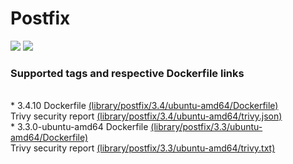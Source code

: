 # Postfix
[![](https://images.microbadger.com/badges/image/antonchernik/postfix.svg)](https://microbadger.com/images/antonchernik/postfix)
[![](https://images.microbadger.com/badges/version/antonchernik/postfix.svg)](https://microbadger.com/images/antonchernik/postfix)
### Supported tags and respective Dockerfile links
<br/>* 3.4.10 Dockerfile [(library/postfix/3.4/ubuntu-amd64/Dockerfile)](https://github.com/antonchernik/docker/blob/postfix-3.4.10-ubuntu-amd64/library/postfix/3.4/ubuntu-amd64/Dockerfile)<br />Trivy security report [(library/postfix/3.4/ubuntu-amd64/trivy.json)](https://github.com/antonchernik/docker/blob/postfix-3.4.10-ubuntu-amd64/library/postfix/3.4/ubuntu-amd64/trivy.json)<br />* 3.3.0-ubuntu-amd64 Dockerfile [(library/postfix/3.3/ubuntu-amd64/Dockerfile)](https://github.com/antonchernik/docker/blob/postfix-v3.3.0/library/postfix/3.3/ubuntu-amd64/Dockerfile)<br />Trivy security report [(library/postfix/3.3/ubuntu-amd64/trivy.txt)](https://github.com/antonchernik/docker/blob/postfix-v3.3.0/library/postfix/3.3/ubuntu-amd64/trivy.txt)<br />